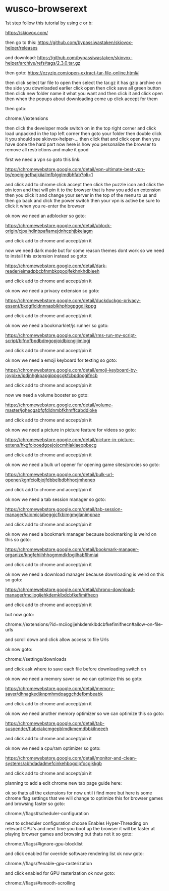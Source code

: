 # wusco-browserext
1st step follow this tutorial by using c or b:

https://skiovox.com/

then go to this: https://github.com/bypassiwastaken/skiovox-helper/releases

and download: https://github.com/bypassiwastaken/skiovox-helper/archive/refs/tags/2.3.0.tar.gz

then goto:
https://ezyzip.com/open-extract-tar-file-online.html#

then click select tar file to open then select the tar.gz it has gzip archive on the side you downloaded earlier click open then click save all green button then click new folder name it what you want and then click it and click open then when the popups about downloading come up click accept for them

then goto:

chrome://extensions 

then click the developer mode switch on in the top right corner and click load unpacked in the top left corner then goto your folder then double click it you should see skiovox-helper-... then click that and click open then you have done the hard part now here is how you personalize the browser to remove all restrictions and make it good

first we need a vpn so goto this link:

https://chromewebstore.google.com/detail/vpn-ultimate-best-vpn-by/epeigjgefhajkiiallmfblgglmdbhfab?pli=1

and click add to chrome click accept then click the puzzle icon and click the pin icon and that will pin it to the browser that is how you add an extension then you click it and change your server in the top of the menu to us and then go back and click the power switch then your vpn is active be sure to click it when you re-enter the browser

ok now we need an adblocker so goto:

https://chromewebstore.google.com/detail/ublock-origin/cjpalhdlnbpafiamejdnhcphjbkeiagm

and click add to chrome and accept/pin it

now we need dark mode but for some reason themes dont work so we need to install this extension instead so goto:

https://chromewebstore.google.com/detail/dark-reader/eimadpbcbfnmbkopoojfekhnkhdbieeh

and click add to chrome and accept/pin it

ok now we need a privacy extension so goto:

https://chromewebstore.google.com/detail/duckduckgo-privacy-essent/bkdgflcldnnnapblkhphbgpggdiikppg

and click add to chrome and accept/pin it

ok now we need a bookmarklet/js runner so goto:

https://chromewebstore.google.com/detail/rms-run-my-script-script/bifnofbpdbdmgopjoidbicngijjmlogj

and click add to chrome and accept/pin it

ok now we need a emoji keyboard for texting so goto:

https://chromewebstore.google.com/detail/emoji-keyboard-by-joypixe/ipdjnhgkpapgippgcgkfcbpdpcgifncb

and click add to chrome and accept/pin it

now we need a volume booster so goto:

https://chromewebstore.google.com/detail/volume-master/jghecgabfgfdldnmbfkhmffcabddioke

and click add to chrome and accept/pin it

ok now we need a picture in picture feature for videos so goto:

https://chromewebstore.google.com/detail/picture-in-picture-extens/hkgfoiooedgoejojocmhlaklaeopbecg

and click add to chrome and accept/pin it

ok now we need a bulk url opener for opening game sites/proxies so goto: 

https://chromewebstore.google.com/detail/bulk-url-opener/kgnfciolbjojfdbbelbdbhhocjmhenep

and click add to chrome and accept/pin it

ok now we need a tab session manager so goto:

https://chromewebstore.google.com/detail/tab-session-manager/iaiomicjabeggjcfkbimgmglanimpnae

and click add to chrome and accept/pin it

ok now we need a bookmark manager because bookmarking is weird on this so goto:

https://chromewebstore.google.com/detail/bookmark-manager-organize/kngfehiihhhogmmdkfpgilhabflhmiai

and click add to chrome and accept/pin it

ok now we need a download manager because downloading is weird on this so goto:

https://chromewebstore.google.com/detail/chrono-download-manager/mciiogijehkdemklbdcbfkefimifhecn

and click add to chrome and accept/pin it

but now goto:

chrome://extensions/?id=mciiogijehkdemklbdcbfkefimifhecn#allow-on-file-urls

and scroll down and click allow access to file Urls

ok now goto:

chrome://settings/downloads 

and click ask where to save each file before downloading switch on

ok now we need a memory saver so we can optimize this so goto: 

https://chromewebstore.google.com/detail/memory-saver/dhnagkedjknpmhmdoaggchdefbmbeabk

and click add to chrome and accept/pin it

ok now we need another memory optimizer so we can optimize this so goto:

https://chromewebstore.google.com/detail/tab-suspender/fiabciakcmgepblmdkmemdbbkilneeeh

and click add to chrome and accept/pin it

ok now we need a cpu/ram optimizer so goto:

https://chromewebstore.google.com/detail/monitor-and-clean-systems/abhdadadmefcinkehbogolpfocgjkkgb

and click add to chrome and accept/pin it




planning to add a edit chrome new tab page guide here:




ok so thats all the extensions for now until i find more but here is some chrome flag settings that we will change to optimize this for browser games and browsing faster so goto:

chrome://flags#scheduler-configuration

next to scheduler configuration choose Enables Hyper-Threading on relevant CPU's and next time you boot up the browser it will be faster at playing browser games and browsing but thats not it so goto:

chrome://flags/#ignore-gpu-blocklist

and click enabled for override software rendering list ok now goto:

chrome://flags/#enable-gpu-rasterization

and click enabled for GPU rasterization ok now goto:

chrome://flags/#smooth-scrolling
